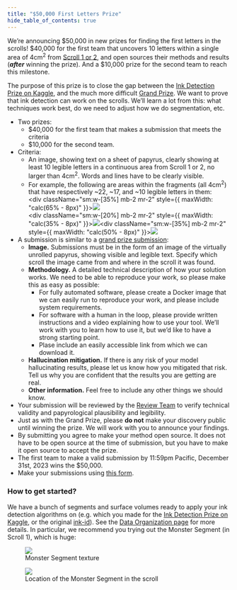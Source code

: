 ```yaml
---
title: "$50,000 First Letters Prize"
hide_table_of_contents: true
---
```


<head>
  <html data-theme="dark" />

  <meta
    name="description"
    content="A $1,000,000+ machine learning and computer vision competition"
  />

  <meta property="og:type" content="website" />
  <meta property="og:url" content="https://scrollprize.org" />
  <meta property="og:title" content="Vesuvius Challenge" />
  <meta
    property="og:description"
    content="A $1,000,000+ machine learning and computer vision competition"
  />
  <meta
    property="og:image"
    content="https://scrollprize.org/img/social/opengraph.jpg"
  />

  <meta property="twitter:card" content="summary_large_image" />
  <meta property="twitter:url" content="https://scrollprize.org" />
  <meta property="twitter:title" content="Vesuvius Challenge" />
  <meta
    property="twitter:description"
    content="A $1,000,000+ machine learning and computer vision competition"
  />
  <meta
    property="twitter:image"
    content="https://scrollprize.org/img/social/opengraph.jpg"
  />
</head>

We’re announcing $50,000 in new prizes for finding the first letters in the scrolls! $40,000 for the first team that uncovers 10 letters within a single area of 4cm<sup>2</sup> from [Scroll 1 or 2](data), and open sources their methods and results (***after*** winning the prize). And a $10,000 prize for the second team to reach this milestone.

The purpose of this prize is to close the gap between the [Ink Detection Prize on Kaggle](ink_detection), and the much more difficult [Grand Prize](grand_prize). We want to prove that ink detection can work on the scrolls. We’ll learn a lot from this: what techniques work best, do we need to adjust how we do segmentation, etc.

* Two prizes:
  * $40,000 for the first team that makes a submission that meets the criteria
  * $10,000 for the second team.
* Criteria:
    * An image, showing text on a sheet of papyrus, clearly showing at least 10 legible letters in a continuous area from Scroll 1 or 2, no larger than 4cm<sup>2</sup>. Words and lines have to be clearly visible.
    * For example, the following are areas within the fragments (all 4cm<sup>2</sup>) that have respectively ~22, ~17, and ~10 legible letters in them: <div className="flex flex-wrap max-w-[500px]"><div className="sm:w-[35%] mb-2 mr-2" style={{ maxWidth: "calc(65% - 8px)" }}><img src="/img/first-letters/1.png" className="w-[100%]"/></div><div className="sm:w-[20%] mb-2 mr-2" style={{ maxWidth: "calc(35% - 8px)" }}><img src="/img/first-letters/2.png" className="w-[100%]"/></div><div className="sm:w-[35%] mb-2 mr-2" style={{ maxWidth: "calc(50% - 8px)" }}><img src="/img/first-letters/3.png" className="w-[100%]"/></div></div>
* A submission is similar to a [grand prize submission](https://scrollprize.org/grand_prize#submitting-your-result):
    * **Image.** Submissions must be in the form of an image of the virtually unrolled papyrus, showing visible and legible text. Specify which scroll the image came from and where in the scroll it was found.
    * **Methodology.** A detailed technical description of how your solution works. We need to be able to reproduce your work, so please make this as easy as possible:
        * For fully automated software, please create a Docker image that we can easily run to reproduce your work, and please include system requirements.
        * For software with a human in the loop, please provide written instructions and a video explaining how to use your tool. We’ll work with you to learn how to use it, but we’d like to have a strong starting point.
        * Plase include an easily accessible link from which we can download it.
    * **Hallucination mitigation.** If there is any risk of your model hallucinating results, please let us know how you mitigated that risk. Tell us why you are confident that the results you are getting are real.
    * **Other information.** Feel free to include any other things we should know.
* Your submission will be reviewed by the [Review Team](https://scrollprize.org/grand_prize#review-process) to verify technical validity and papyrological plausibility and legibility.
* Just as with the Grand Prize, please **do not** make your discovery public until winning the prize. We will work with you to announce your findings.
* By submitting you agree to make your method open source. It does not have to be open source at the time of submission, but you have to make it open source to accept the prize.
* The first team to make a valid submission by 11:59pm Pacific, December 31st, 2023 wins the $50,000.
* Make your submissions using [this form](https://forms.gle/s6f656m3KSTWkAtN8).

### How to get started?

We have a bunch of segments and surface volumes ready to apply your ink detection algorithms on (e.g. which you made for the [Ink Detection Prize on Kaggle](ink_detection), or the original [ink-id](https://github.com/educelab/ink-id/)). See the [Data Organization page](data_organization) for more details. In particular, we recommend you trying out the Monster Segment (in Scroll 1), which is huge:

<figure>
  <img src="/img/first-letters/Scroll1_wrap_recto_smaller.png" className="w-[100%]"/>
  <figcaption className="mt-0">Monster Segment texture</figcaption>
</figure>

<figure>
  <img src="/img/first-letters/monster_slices.png" className="w-[100%]"/>
  <figcaption className="mt-0">Location of the Monster Segment in the scroll</figcaption>
</figure>
